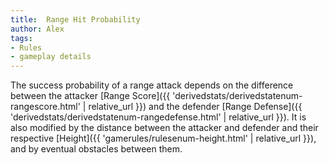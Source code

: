 ```yaml
---
title:  Range Hit Probability
author: Alex
tags:
- Rules
- gameplay details
---                               
```






The success probability of a range attack depends on the difference between the attacker [Range Score]({{ 'derivedstats/derivedstatenum-rangescore.html' | relative_url }}) and the defender [Range Defense]({{ 'derivedstats/derivedstatenum-rangedefense.html' | relative_url }}). It is also modified by the distance between the attacker and defender and their respective [Height]({{ 'gamerules/rulesenum-height.html' | relative_url }}), and by eventual obstacles between them.


